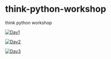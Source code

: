 # think-python-workshop
think python workshop



[![Day1](https://img.youtube.com/vi/n9wjhqqU77c/0.jpg)](https://www.youtube.com/watch?v=n9wjhqqU77c)

[![Day2](https://img.youtube.com/vi/6suqlhp4T_0/0.jpg)](https://www.youtube.com/watch?v=6suqlhp4T_0)

[![Day3](https://img.youtube.com/vi/SFJLdxEavmI/0.jpg)](https://www.youtube.com/watch?v=SFJLdxEavmI)

